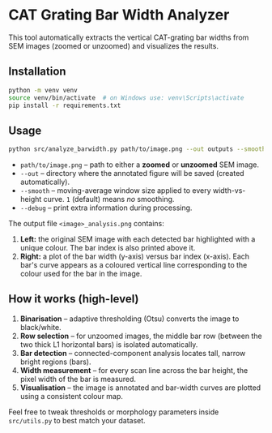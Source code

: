 # CAT Grating Bar Width Analyzer

This tool automatically extracts the vertical CAT-grating bar widths from SEM images (zoomed or unzoomed) and visualizes the results.

## Installation

```bash
python -m venv venv
source venv/bin/activate  # on Windows use: venv\Scripts\activate
pip install -r requirements.txt
```

## Usage

```bash
python src/analyze_barwidth.py path/to/image.png --out outputs --smooth 5 --debug
```

* `path/to/image.png` – path to either a **zoomed** or **unzoomed** SEM image.
* `--out` – directory where the annotated figure will be saved (created automatically).
* `--smooth` – moving-average window size applied to every width-vs-height curve. `1` (default) means *no* smoothing.
* `--debug` – print extra information during processing.

The output file `<image>_analysis.png` contains:

1. **Left:** the original SEM image with each detected bar highlighted with a unique colour. The bar index is also printed above it.
2. **Right:** a plot of the bar width (y-axis) versus bar index (x-axis). Each bar's curve appears as a coloured vertical line corresponding to the colour used for the bar in the image.

## How it works (high-level)

1. **Binarisation** – adaptive thresholding (Otsu) converts the image to black/white.
2. **Row selection** – for unzoomed images, the middle bar row (between the two thick L1 horizontal bars) is isolated automatically.
3. **Bar detection** – connected-component analysis locates tall, narrow bright regions (bars).
4. **Width measurement** – for every scan line across the bar height, the pixel width of the bar is measured.
5. **Visualisation** – the image is annotated and bar-width curves are plotted using a consistent colour map.

Feel free to tweak thresholds or morphology parameters inside `src/utils.py` to best match your dataset. 
